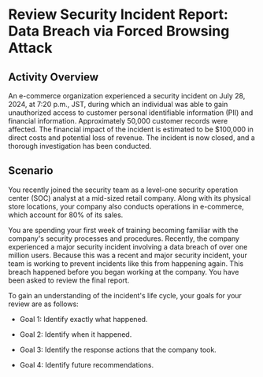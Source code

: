 # Review Security Incident Report: Data Breach via Forced Browsing Attack

## Activity Overview
An e-commerce organization experienced a security incident on July 28, 2024, at 7:20 p.m., JST, during which an individual was able to gain unauthorized access to customer personal identifiable information (PII) and financial information. Approximately 50,000 customer records were affected. The financial impact of the incident is estimated to be $100,000 in direct costs and potential loss of revenue. The incident is now closed, and a thorough investigation has been conducted.

## Scenario 

You recently joined the security team as a level-one security operation center (SOC) analyst at a mid-sized retail company. Along with its physical store locations, your company also conducts operations in e-commerce, which account for 80% of its sales.

You are spending your first week of training becoming familiar with the company's security processes and procedures. Recently, the company experienced a major security incident involving a data breach of over one million users. Because this was a recent and major security incident, your team is working to prevent incidents like this from happening again. This breach happened before you began working at the company. You have been asked to review the final report.

To gain an understanding of the incident's life cycle, your goals for your review are as follows:

* Goal 1: Identify exactly what happened.

* Goal 2: Identify when it happened. 

* Goal 3: Identify the response actions that the company took.

* Goal 4: Identify future recommendations.
